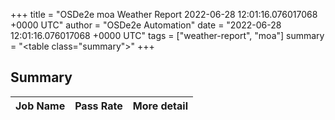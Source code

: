 +++
title = "OSDe2e moa Weather Report 2022-06-28 12:01:16.076017068 +0000 UTC"
author = "OSDe2e Automation"
date = "2022-06-28 12:01:16.076017068 +0000 UTC"
tags = ["weather-report", "moa"]
summary = "<table class=\"summary\"></table>"
+++
## Summary

| Job Name | Pass Rate | More detail |
|----------|-----------|-------------|




